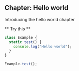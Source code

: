 ## Chapter: Hello world
Introducing the hello world chapter


** Try this **

```javascript
class Example {
  static test() {
    console.log("Hello world");
  }
}

Example.test();
```
